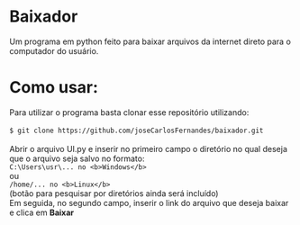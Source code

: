 # Baixador
Um programa em python feito para baixar arquivos da internet direto para o computador do usuário.

# Como usar:
Para utilizar o programa basta clonar esse repositório utilizando:
<br>
<br>
``
$ git clone https://github.com/joseCarlosFernandes/baixador.git
``
<br>
<br>
Abrir o arquivo UI.py e inserir no primeiro campo o diretório no qual deseja que o arquivo seja salvo no formato: <br>
``
C:\Users\usr\... no <b>Windows</b> 
``
<br>
ou 
<br>
``
/home/... no <b>Linux</b>
``
<br>
(botão para pesquisar por diretórios ainda será incluído)
<br>
Em seguida, no segundo campo, inserir o link do arquivo que deseja baixar e clica em <b>Baixar</b>
